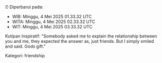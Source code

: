 ⏰ Diperbarui pada:
- WIB: Minggu, 4 Mei 2025 01.33.32 UTC
- WITA: Minggu, 4 Mei 2025 02.33.32 UTC
- WIT: Minggu, 4 Mei 2025 03.33.32 UTC

Kutipan Inspiratif:
"Somebody asked me to explain the relationship between you and me, they expected the answer as, just friends. But I simply smiled and said. Gods gift."


Kategori: friendship

